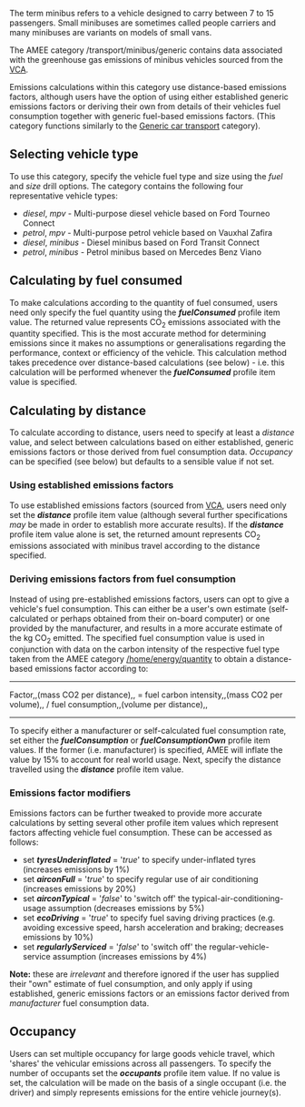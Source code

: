 The term minibus refers to a vehicle designed to carry between 7 to 15
passengers. Small minibuses are sometimes called people carriers and
many minibuses are variants on models of small vans.

The AMEE category /transport/minibus/generic contains data associated
with the greenhouse gas emissions of minibus vehicles sourced from the
[VCA](http://www.vcacarfueldata.org.uk/downloads/).

Emissions calculations within this category use distance-based emissions
factors, although users have the option of using either established
generic emissions factors or deriving their own from details of their
vehicles fuel consumption together with generic fuel-based emissions
factors. (This category functions similarly to the [Generic car
transport](Generic_car_transport) category).

## Selecting vehicle type

To use this category, specify the vehicle fuel type and size using the
*fuel* and *size* drill options. The category contains the following
four representative vehicle types:

  - *diesel*, *mpv* - Multi-purpose diesel vehicle based on Ford Tourneo
    Connect
  - *petrol*, *mpv* - Multi-purpose petrol vehicle based on Vauxhal
    Zafira
  - *diesel*, *minibus* - Diesel minibus based on Ford Transit Connect
  - *petrol*, *minibus* - Petrol minibus based on Mercedes Benz Viano

## Calculating by fuel consumed

To make calculations according to the quantity of fuel consumed, users
need only specify the fuel quantity using the ***fuelConsumed*** profile
item value. The returned value represents CO<sub>2</sub> emissions associated
with the quantity specified. This is the most accurate method for
determining emissions since it makes no assumptions or generalisations
regarding the performance, context or efficiency of the vehicle. This
calculation method takes precedence over distance-based calculations
(see below) - i.e. this calculation will be performed whenever the
***fuelConsumed*** profile item value is specified.

## Calculating by distance

To calculate according to distance, users need to specify at least a
*distance* value, and select between calculations based on either
established, generic emissions factors or those derived from fuel
consumption data. *Occupancy* can be specified (see below) but defaults
to a sensible value if not set.

### Using established emissions factors

To use established emissions factors (sourced from
[VCA](http://www.vcacarfueldata.org.uk/downloads/), users need only set
the ***distance*** profile item value (although several further
specifications *may* be made in order to establish more accurate
results). If the ***distance*** profile item value alone is set, the
returned amount represents CO<sub>2</sub> emissions associated with minibus
travel according to the distance specified.

### Deriving emissions factors from fuel consumption

Instead of using pre-established emissions factors, users can opt to
give a vehicle's fuel consumption. This can either be a user's own
estimate (self-calculated or perhaps obtained from their on-board
computer) or one provided by the manufacturer, and results in a more
accurate estimate of the kg CO<sub>2</sub> emitted. The specified fuel
consumption value is used in conjunction with data on the carbon
intensity of the respective fuel type taken from the AMEE category
[/home/energy/quantity](Energy_by_Quantity) to obtain a distance-based
emissions factor according to:

-----

Factor,,(mass CO2 per distance),, = fuel carbon intensity,,(mass CO2 per
volume),, / fuel consumption,,(volume per distance),,

-----

To specify either a manufacturer or self-calculated fuel consumption
rate, set either the ***fuelConsumption*** or ***fuelConsumptionOwn***
profile item values. If the former (i.e. manufacturer) is specified,
AMEE will inflate the value by 15% to account for real world usage.
Next, specify the distance travelled using the ***distance*** profile
item value.

### Emissions factor modifiers

Emissions factors can be further tweaked to provide more accurate
calculations by setting several other profile item values which
represent factors affecting vehicle fuel consumption. These can be
accessed as follows:

  - set ***tyresUnderinflated*** = '*true*' to specify under-inflated
    tyres (increases emissions by 1%)
  - set ***airconFull*** = '*true*' to specify regular use of air
    conditioning (increases emissions by 20%)
  - set ***airconTypical*** = '*false*' to 'switch off' the
    typical-air-conditioning-usage assumption (decreases emissions by
    5%)
  - set ***ecoDriving*** = '*true*' to specify fuel saving driving
    practices (e.g. avoiding excessive speed, harsh acceleration and
    braking; decreases emissions by 10%)
  - set ***regularlyServiced*** = '*false*' to 'switch off' the
    regular-vehicle-service assumption (increases emissions by 4%)

**Note:** these are *irrelevant* and therefore ignored if the user has
supplied their "own" estimate of fuel consumption, and only apply if
using established, generic emissions factors or an emissions factor
derived from *manufacturer* fuel consumption data.

## Occupancy

Users can set multiple occupancy for large goods vehicle travel, which
'shares' the vehicular emissions across all passengers. To specify the
number of occupants set the ***occupants*** profile item value. If no
value is set, the calculation will be made on the basis of a single
occupant (i.e. the driver) and simply represents emissions for the
entire vehicle journey(s).
